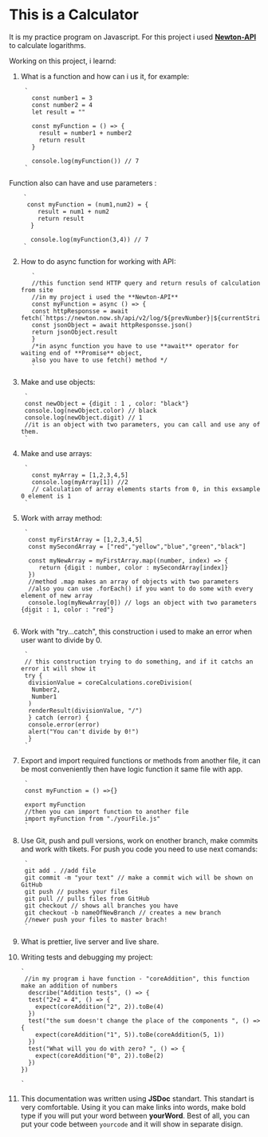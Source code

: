 # This is a Calculator
It is my practice program on Javascript.
For this project i used **[Newton-API](https://github.com/aunyks/newton-api)** to calculate logarithms.

Working on this project, i learnd:
1. What is a function and how can i us it, for example:
        
        `
          const number1 = 3
          const number2 = 4
          let result = ""

          const myFunction = () => {
            result = number1 + number2
            return result
          }

          console.log(myFunction()) // 7
        `
Function also can have and use parameters :

        `
         const myFunction = (num1,num2) = {
            result = num1 + num2
            return result 
          }

          console.log(myFunction(3,4)) // 7
        `

2. How to do async function for working with API:

          `
          //this function send HTTP query and return resuls of calculation from site
          //in my project i used the **Newton-API**
          const myFunction = async () => {
          const httpResponsse = await fetch(`https://newton.now.sh/api/v2/log/${prevNumber}|${currentString}`)
          const jsonObject = await httpResponsse.json()
          return jsonObject.result
          }
          /*in async function you have to use **await** operator for waiting end of **Promise** object,
          also you have to use fetch() method */
          `

3. Make and use objects:

        `
        const newObject = {digit : 1 , color: "black"}
        console.log(newObject.color) // black
        console.log(newObject.digit) // 1
        //it is an object with two parameters, you can call and use any of them.
        `

4. Make and use arrays:

        `
          const myArray = [1,2,3,4,5]
          console.log(myArray[1]) //2
          // calculation of array elements starts from 0, in this exsample 0 element is 1
        `

5. Work with array method:

        `
         const myFirstArray = [1,2,3,4,5]
         const mySecondArray = ["red","yellow","blue","green","black"]
         
         const myNewArray = myFirstArray.map((number, index) => {
            return {digit : number, color : mySecondArray[index]}
         })
         //method .map makes an array of objects with two parameters
         //also you can use .forEach() if you want to do some with every element of new array
         console.log(myNewArray[0]) // logs an object with two parameters {digit : 1, color : "red"}
         `
6. Work with "try...catch", this construction i used to make an error when user want to divide by 0.

        `
        // this construction trying to do something, and if it catchs an error it will show it 
        try {
         divisionValue = coreCalculations.coreDivision(
          Number2,
          Number1
         )
         renderResult(divisionValue, "/")
         } catch (error) {
         console.error(error)
         alert("You can't divide by 0!")
         }
        `

7. Export and import required functions or methods from another file, it can be most conveniently then have logic function it same file with app.

        `
        const myFunction = () =>{}

        export myFunction
        //then you can import function to another file
        import myFunction from "./yourFile.js"
        `
8. Use Git, push and pull versions, work on enother branch, make commits and work with tikets.
For push you code you need to use next comands:

        `
        git add . //add file
        git commit -m "your text" // make a commit wich will be shown on GitHub
        git push // pushes your files
        git pull // pulls files from GitHub
        git checkout // shows all branches you have
        git checkout -b nameOfNewBranch // creates a new branch
        //newer push your files to master brach! 
        `

9. What is prettier, live server and live share.

10. Writing tests and debugging my project:

        `
         //in my program i have function - "coreAddition", this function make an addition of numbers
          describe("Addition tests", () => {
          test("2+2 = 4", () => {
            expect(coreAddition("2", 2)).toBe(4)
          })
          test("the sum doesn't change the place of the components ", () => {
            expect(coreAddition("1", 5)).toBe(coreAddition(5, 1))
          })
          test("What will you do with zero? ", () => {
            expect(coreAddition("0", 2)).toBe(2)
          })
        })

        `

11. This documentation was written using **JSDoc** standart.
This standart is very comfortable. Using it you can make links into words, make bold type if you will put your word between **yourWord**. Best of all, you can put your code between `yourcode` and it will show in separate disign. 

